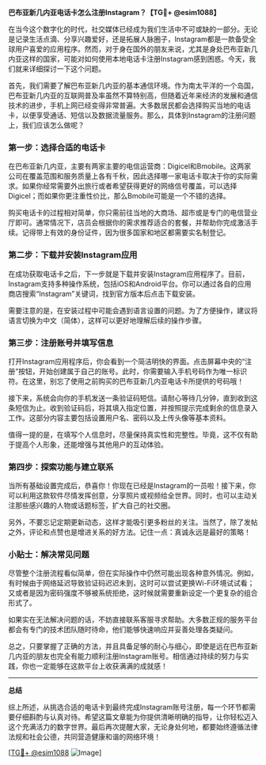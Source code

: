 **巴布亚新几内亚电话卡怎么注册Instagram？【TG💪+ @esim1088】**

在当今这个数字化的时代，社交媒体已经成为我们生活中不可或缺的一部分。无论是记录生活点滴、分享兴趣爱好，还是拓展人脉圈子，Instagram都是一款备受全球用户喜爱的应用程序。然而，对于身在国外的朋友来说，尤其是身处巴布亚新几内亚这样的国家，可能对如何使用本地电话卡注册Instagram感到困惑。今天，我们就来详细探讨一下这个问题。

首先，我们需要了解巴布亚新几内亚的基本通信环境。作为南太平洋的一个岛国，巴布亚新几内亚的互联网普及率虽然不算特别高，但随着近年来经济的发展和通信技术的进步，手机上网已经变得非常普遍。大多数居民都会选择购买当地的电话卡，以便享受通话、短信以及数据流量服务。那么，具体到Instagram的注册问题上，我们应该怎么做呢？

### 第一步：选择合适的电话卡

在巴布亚新几内亚，主要有两家主要的电信运营商：Digicel和Bmobile。这两家公司在覆盖范围和服务质量上各有千秋，因此选择哪一家电话卡取决于你的实际需求。如果你经常需要外出旅行或者希望获得更好的网络信号覆盖，可以选择Digicel；而如果你更注重性价比，那么Bmobile可能是一个不错的选择。

购买电话卡的过程相对简单，你只需前往当地的大商场、超市或是专门的电信营业厅即可。通常情况下，店员会根据你的需求推荐适合的套餐，并帮助你完成激活手续。记得带上有效的身份证件，因为很多国家和地区都需要实名制登记。

### 第二步：下载并安装Instagram应用

在成功获取电话卡之后，下一步就是下载并安装Instagram应用程序了。目前，Instagram支持多种操作系统，包括iOS和Android平台。你可以通过各自的应用商店搜索“Instagram”关键词，找到官方版本后点击下载安装。

需要注意的是，在安装过程中可能会遇到语言设置的问题。为了方便操作，建议将语言切换为中文（简体），这样可以更好地理解后续的操作步骤。

### 第三步：注册账号并填写信息

打开Instagram应用程序后，你会看到一个简洁明快的界面。点击屏幕中央的“注册”按钮，开始创建属于自己的账号。此时，你需要输入手机号码作为唯一标识符。在这里，别忘了使用之前购买的巴布亚新几内亚电话卡所提供的号码哦！

接下来，系统会向你的手机发送一条验证码短信。请耐心等待几分钟，直到收到这条短信为止。收到验证码后，将其填入指定位置，并按照提示完成剩余的信息录入工作。这部分内容主要包括设置用户名、密码以及上传头像等基本资料。

值得一提的是，在填写个人信息时，尽量保持真实性和完整性。毕竟，这不仅有助于提高个人形象，还能增强与其他用户的互动体验。

### 第四步：探索功能与建立联系

当所有基础设置完成后，恭喜你！你现在已经是Instagram的一员啦！接下来，你可以利用这款软件尽情发挥创意，分享照片或视频给全世界。同时，也可以主动关注那些感兴趣的人物或话题标签，扩大自己的社交圈。

另外，不要忘记定期更新动态，这样才能吸引更多粉丝的关注。当然了，除了发帖之外，评论和点赞也是增进关系的好方法。记住一点：真诚永远是最好的策略！

### 小贴士：解决常见问题

尽管整个注册流程看似简单，但在实际操作中仍然可能出现各种意外情况。例如，有时候由于网络延迟导致验证码迟迟未到，这时可以尝试更换Wi-Fi环境试试看；又或者是因为密码强度不够被系统拒绝，这时候就需要重新设定一个更复杂的组合形式了。

如果实在无法解决问题的话，不妨直接联系客服寻求帮助。大多数正规的服务平台都会有专门的技术团队随时待命，他们能够快速响应并妥善处理各类疑问。

总之，只要掌握了正确的方法，并且具备足够的耐心与细心，即使是远在巴布亚新几内亚的朋友也完全有能力顺利注册Instagram账号。相信通过持续的努力与实践，你也一定能够在这款平台上收获满满的成就感！

---

**总结**

综上所述，从挑选合适的电话卡到最终完成Instagram账号注册，每一个环节都需要仔细斟酌与认真对待。希望这篇文章能为你提供清晰明确的指导，让你轻松迈入这个充满活力的数字世界。最后再次提醒大家，无论身处何地，都要始终遵循法律法规和社会公德，共同营造健康和谐的网络环境！

[[TG💪+ @esim1088](https://t.me/s/esim1088) ![Image](https://i.postimg.cc/4NQfJmqS/Snipaste-2025-05-13-00-14-12.png)]